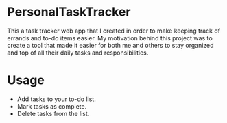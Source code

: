 # PersonalTaskTracker

This a task tracker web app that I created in order to make keeping track of errands and to-do items easier. My motivation behind this project was to create a tool that made it easier for both me and others to stay organized and top of all their daily tasks and responsibilities.

# Usage

- Add tasks to your to-do list.
- Mark tasks as complete.
- Delete tasks from the list.
